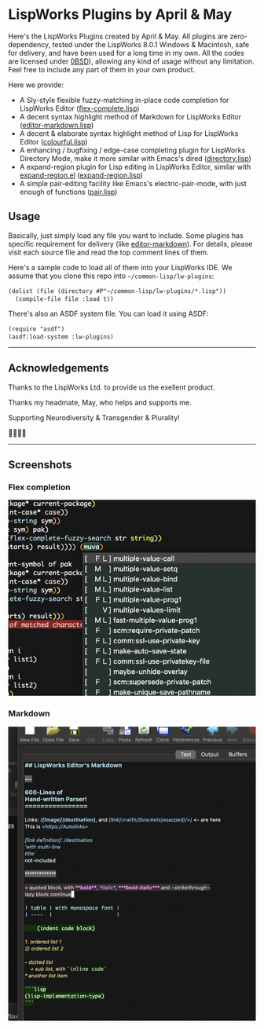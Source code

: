 # LispWorks Plugins by April & May

Here's the LispWorks Plugins created by April & May. All plugins are
zero-dependency, tested under the LispWorks 8.0.1 Windows & Macintosh,
safe for delivery, and have been used for a long time in my own. All
the codes are licensed under
[0BSD](https://spdx.org/licenses/0BSD.html)), allowing any kind of
usage without any limitation. Feel free to include any part of them in
your own product.

Here we provide:

- A Sly-style flexible fuzzy-matching in-place code completion for LispWorks Editor ([flex-complete.lisp](./flex-complete.lisp))
- A decent syntax highlight method of Markdown for LispWorks Editor ([editor-markdown.lisp](./editor-markdown.lisp))
- A decent & elaborate syntax highlight method of Lisp for LispWorks Editor ([colourful.lisp](./colourful.lisp))
- A enhancing / bugfixing / edge-case completing plugin for LispWorks Directory Mode, make it more similar with Emacs's dired ([directory.lisp](./directory.lisp))
- A expand-region plugin for Lisp editing in LispWorks Editor, similar with [expand-region.el](https://github.com/magnars/expand-region.el) ([expand-region.lisp](./expand-region.lisp))
- A simple pair-editing facility like Emacs's electric-pair-mode, with just enough of functions ([pair.lisp](./pair.lisp))

## Usage

Basically, just simply load any file you want to include. Some plugins
has specific requirement for delivery (like
[editor-markdown](editor-markdown.lisp)). For details, please visit
each source file and read the top comment lines of them.

Here's a sample code to load all of them into your LispWorks IDE. We
assume that you clone this repo into `~/common-lisp/lw-plugins`:

	(dolist (file (directory #P"~/common-lisp/lw-plugins/*.lisp"))
	  (compile-file file :load t))

There's also an ASDF system file. You can load it using ASDF:

	(require "asdf")
	(asdf:load-system :lw-plugins)

----------------

## Acknowledgements

Thanks to the LispWorks Ltd. to provide us the exellent product.

Thanks my headmate, May, who helps and supports me.

Supporting Neurodiversity & Transgender & Plurality!

🏳️‍🌈🏳️‍⚧️

----------------

## Screenshots

### Flex completion

![Flex completion](./images/completion.png)

### Markdown

![Markdown](./images/markdown.png)

